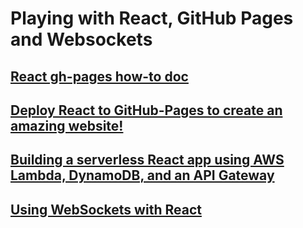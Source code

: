 # Playing with React, GitHub Pages and Websockets

## [React gh-pages how-to doc](https://github.com/gitname/react-gh-pages)
## [Deploy React to GitHub-Pages to create an amazing website!](https://codeburst.io/deploy-react-to-github-pages-to-create-an-amazing-website-42d8b09cd4d)
## [Building a serverless React app using AWS Lambda, DynamoDB, and an API Gateway](https://medium.com/@gulikholmatova/building-a-serverless-react-app-using-aws-lambda-dynamodb-and-an-api-gateway-f846696f34cd)
## [Using WebSockets with React](https://dev.to/muratcanyuksel/using-websockets-with-react-50pi)
